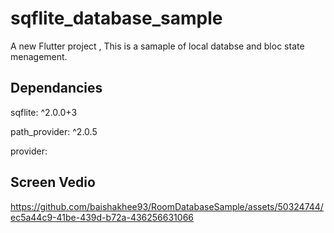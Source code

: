 # sqflite_database_sample
A new Flutter project , This is a samaple of local databse and bloc state menagement.


## Dependancies
  sqflite: ^2.0.0+3
  
  path_provider: ^2.0.5
  
  provider:

## Screen Vedio

https://github.com/baishakhee93/RoomDatabaseSample/assets/50324744/ec5a44c9-41be-439d-b72a-436256631066



